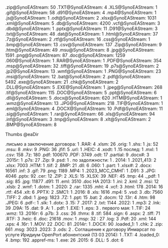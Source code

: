 .zip@SynoEAStream: 50
.TXT@SynoEAStream: 4
.XLS@SynoEAStream: 1
.gif@SynoEAStream: 58
.d91@SynoEAStream: 4
.mp4@SynoEAStream: 1
.js@SynoEAStream: 1
.odt@SynoEAStream: 2
.xlsx@SynoEAStream: 1031
.xml@SynoEAStream: 5
.db@SynoEAStream: 4200
.vcf@SynoEAStream: 3
.dbd@SynoEAStream: 1
.pptx@SynoEAStream: 11
.D91@SynoEAStream: 3
.txt@SynoEAStream: 48
.dat@SynoEAStream: 1
.html@SynoEAStream: 37
.7z@SynoEAStream: 2
.rtf@SynoEAStream: 16
.css@SynoEAStream: 1
.bmp@SynoEAStream: 13
.csv@SynoEAStream: 137
.Zip@SynoEAStream: 9
.htm@SynoEAStream: 49
.msu@SynoEAStream: 8
.jpg@SynoEAStream: 1591
.png@SynoEAStream: 87
.doc@SynoEAStream: 1259
.060@SynoEAStream: 1
.RAR@SynoEAStream: 1
.PDF@SynoEAStream: 354
.msp@SynoEAStream: 32
.tiff@SynoEAStream: 19
.p7s@SynoEAStream: 2
.jp2@SynoEAStream: 13
.wmf@SynoEAStream: 1
.PNG@SynoEAStream: 23
.msi@SynoEAStream: 12
.bat@SynoEAStream: 2
.pdf@SynoEAStream: 5492
.exe@SynoEAStream: 21
.chk@SynoEAStream: 2
.DLL@SynoEAStream: 5
.EXE@SynoEAStream: 1
.jpeg@SynoEAStream: 268
.tif@SynoEAStream: 115
.DOC@SynoEAStream: 5
.ppt@SynoEAStream: 6
.dll@SynoEAStream: 5
.docx@SynoEAStream: 620
.HTM@SynoEAStream: 1
.wmz@SynoEAStream: 13
.JPG@SynoEAStream: 218
.TIF@SynoEAStream: 1
.eml@SynoEAStream: 4
.DOCX@SynoEAStream: 10
.Pdf@SynoEAStream: 11
.sig@SynoEAStream: 1
.rar@SynoEAStream: 66
.xls@SynoEAStream: 94
.inf@SynoEAStream: 3
.tmp@SynoEAStream: 8
.xlt@SynoEAStream: 2
.BMP@SynoEAStream: 8

Thumbs
@eaDir


.письмо а заключение договора: 1
.RAR: 4
.xlsm: 26
.orig: 1
.shs: 1
.js: 52
.msu: 8
.mkv: 9
.PNG: 36
.jfif: 5
.url: 1
.HEIC: 4
.xodt: 1
.15 послед: 1
.mxl: 1
.csv: 158
.7z: 180
.pdf: 100670
.PDF: 3749
.odt: 17
.partial: 9
.docx#: 3
.2015г: 1
.p7s: 27
.Zip: 9
.psd: 1
. по задолжности: 1
. 2014: 1
.2021_413: 2
.xlsx: 7003
.HTM: 1
.tiif: 2
.BMP: 21
.dll: 6
.060: 1
.part: 1
.xlsx#: 2
.docx: 16561
.inf: 3
.gif: 79
.png: 1189
.MP4: 1
.2023_МСС_СМНГ: 1
.D91: 3
.JPG: 4046
.pptx: 92
.cer: 12
.ZIP: 2
.XLS: 15
.XLSX: 39
.NEF: 45
.tmp: 44
._pdf: 1
.sig: 85
.jpg: 11877
.d91: 11
.eml: 3510
.doc НА 2013: 1
.ini: 2
.kml: 2
.msi: 12
.xlsb: 2
.wmf: 1
.dotm: 1
.2020: 2
.rar: 1335
.mht: 4
.vcf: 3
.html: 178
.2014: 16
.rtf: 454
.xlt: 6
.PPTX: 2
.SMC1: 1
.2016: 8
.xls: 1616
.mp4: 5
.vsd: 3
.db: 7560
.TIFF: 2
.dbd: 1
.jpeg: 1823
.7Z: 1
.ppt: 15
.bat: 2
.docm: 12
.13г: 4
.htm: 98
.JPEG: 6
.pdf-: 1
.slk: 1
.dotx: 3
.15: 7
.2017: 2
.txt: 1144
.2022: 1
.mp3: 2
.lnk: 39
.D9A: 15
.dat: 9
.А: 1
. pdf: 1
.EXE: 1
.eps: 3
. первого мая: 1
.TIF: 24
.wmz: 13
.2016г: 6
.p7b: 3
.css: 26
.thmx: 8
.tif: 584
.sign: 6
.aspx: 2
.tiff: 71
.RTF: 3
.heic: 6
.doc: 21618
.mov: 1
.msp: 32
: 27
.log: 3
.Pdf: 20
.xml: 144
.xps: 4
.16г: 1
.MOV: 22
.DOC: 81
.2014г: 1
.DOCX: 90
.loaded_1: 1
.chk: 2
.zip: 661
.msg: 3023
.2023: 3
.ods: 2
. Соглашение к договору Инмарсат по услуге Иридиум OpenPort абонентский (13 03 2014): 1
.TXT: 4
.loaded_0: 4
.bmp: 192
.appref-ms: 1
.exe: 26
.2015: 6
.DLL: 5
.dot: 6
